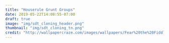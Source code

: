 ```yaml
---
title: "Houserule Grunt Groups"
date: 2019-05-22T14:08:55-07:00
draft: true
image: "img/sdt_cloning_header.png"
thumbnail: "img/sdt_cloning_tn.png"
credit: "http://wallpapercraze.com/images/wallpapers/Fear%20the%20Fiddler%5b2%5d-441850.jpeg"
---
```


